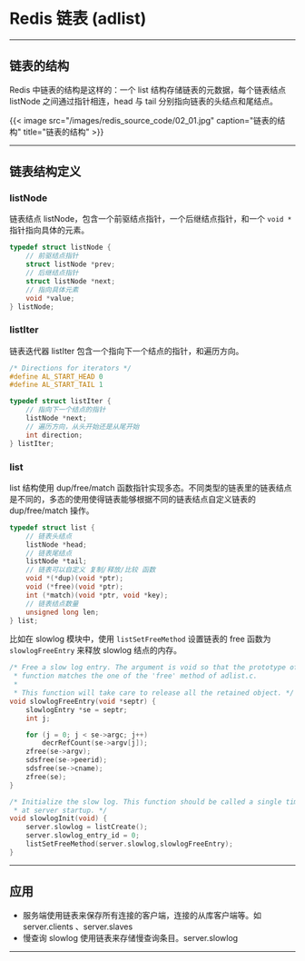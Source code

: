 # Redis 链表 (adlist)


---

## 链表的结构

Redis 中链表的结构是这样的：一个 list 结构存储链表的元数据，每个链表结点 listNode 之间通过指针相连，head 与 tail 分别指向链表的头结点和尾结点。

{{< image src="/images/redis_source_code/02_01.jpg" caption="链表的结构" title="链表的结构" >}}

---

## 链表结构定义

### listNode

链表结点 listNode，包含一个前驱结点指针，一个后继结点指针，和一个 `void *` 指针指向具体的元素。

``` C
typedef struct listNode {
    // 前驱结点指针
    struct listNode *prev;
    // 后继结点指针
    struct listNode *next;
    // 指向具体元素
    void *value;
} listNode;
```

### listIter

链表迭代器 listIter 包含一个指向下一个结点的指针，和遍历方向。

``` C
/* Directions for iterators */
#define AL_START_HEAD 0
#define AL_START_TAIL 1

typedef struct listIter {
    // 指向下一个结点的指针
    listNode *next;
    // 遍历方向，从头开始还是从尾开始
    int direction;
} listIter;
```

### list

list 结构使用 dup/free/match 函数指针实现多态。不同类型的链表里的链表结点是不同的，多态的使用使得链表能够根据不同的链表结点自定义链表的 dup/free/match 操作。

``` C
typedef struct list {
    // 链表头结点
    listNode *head;
    // 链表尾结点
    listNode *tail;
    // 链表可以自定义 复制/释放/比较 函数
    void *(*dup)(void *ptr);
    void (*free)(void *ptr);
    int (*match)(void *ptr, void *key);
    // 链表结点数量
    unsigned long len;
} list;
```

比如在 slowlog 模块中，使用 `listSetFreeMethod` 设置链表的 free 函数为 `slowlogFreeEntry` 来释放 slowlog 结点的内存。

``` C
/* Free a slow log entry. The argument is void so that the prototype of this
 * function matches the one of the 'free' method of adlist.c.
 *
 * This function will take care to release all the retained object. */
void slowlogFreeEntry(void *septr) {
    slowlogEntry *se = septr;
    int j;

    for (j = 0; j < se->argc; j++)
        decrRefCount(se->argv[j]);
    zfree(se->argv);
    sdsfree(se->peerid);
    sdsfree(se->cname);
    zfree(se);
}

/* Initialize the slow log. This function should be called a single time
 * at server startup. */
void slowlogInit(void) {
    server.slowlog = listCreate();
    server.slowlog_entry_id = 0;
    listSetFreeMethod(server.slowlog,slowlogFreeEntry);
}
```

---

## 应用

- 服务端使用链表来保存所有连接的客户端，连接的从库客户端等。如 server.clients 、server.slaves
- 慢查询 slowlog 使用链表来存储慢查询条目。server.slowlog

---

